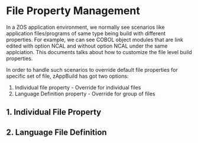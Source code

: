 # File Property Management

In a ZOS application environment, we normally see scenarios like application files/programs of same type being build with different properties. For example, we can see COBOL object modules that are link edited with option NCAL and without option NCAL under the same applciation. This documents talks about how to customize the file level build properties. 

In order to handle such scenarios to override default file properties for specific set of file, zAppBuild has got two options:
  1. Individual file property -  Override for individual files
  2. Language Definition property - Override for group of files


## 1. Individual File Property




## 2. Language File Definition